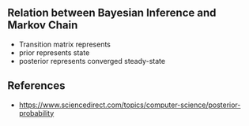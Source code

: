 ## Relation between Bayesian Inference and Markov Chain 
- Transition matrix represents
- prior represents state
- posterior represents converged steady-state

## References
- https://www.sciencedirect.com/topics/computer-science/posterior-probability

